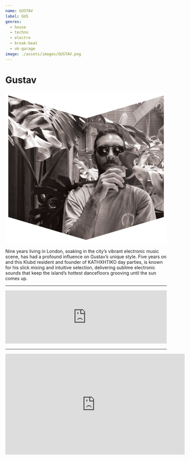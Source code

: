 ```yaml
---
name: GUSTAV
label: GUS
genres:
  - house
  - techno
  - electro
  - break-beat
  - uk-garage
image: ./assets/images/GUSTAV.png
---
```


# Gustav

![](./assets/images/GUSTAV.png)

Nine years living in London, soaking in the city’s vibrant electronic music scene, has had a profound influence on Gustav’s unique style. Five years on and this Klubd resident and founder of KATHXHTIKO day parties, is known for his slick mixing and intuitive selection, delivering sublime electronic sounds that keep the island’s hottest dancefloors grooving until the sun comes up.

---

<iframe width="100%" height="166" scrolling="no" frameborder="no" allow="autoplay" src="https://w.soundcloud.com/player/?url=https%3A//api.soundcloud.com/tracks/772300738&color=%231b1a65&auto_play=false&hide_related=true&show_comments=false&show_user=true&show_reposts=false&show_teaser=false"></iframe>

---

<iframe width="560" height="315" src="https://www.youtube.com/embed/yQxQZCQJuWU" frameborder="0" allow="accelerometer; autoplay; encrypted-media; gyroscope; picture-in-picture" allowfullscreen></iframe>


